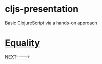 # cljs-presentation
Basic ClojureScript via a hands-on approach

# [Equality](https://github.com/wallclockbuilder/cljs-presentation/blob/master/14_equality/14_equality.cljs)

[NEXT---->](https://github.com/wallclockbuilder/cljs-presentation)
